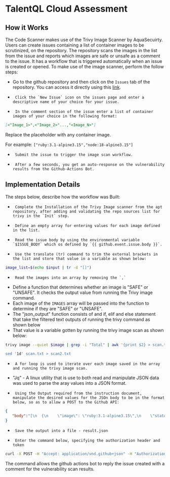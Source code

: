 # TalentQL Cloud Assessment

## How it Works

The Code Scanner makes use of the Trivy Image Scanner by AquaSecuirty. Users can create issues containing a list of container images to be scrutinized, on the repository.
The repository scans the images in the list from the issue and reports which images are safe or unsafe as a comment to the issue. It has a workflow that is triggered automatically when an issue is created or opened. To make use of the image scanner, perform the follow steps:

-   Go to the github repository and then click on the `Issues` tab of the repository. You can access it directly using this [link](https://github.com/amadinathaniel/cloud-starter/issues).
-      Click the `New Issue` icon on the issues page and enter a descriptive name of your choice for your issue.
-      In the comment section of the issue enter a list of container images of your choice in the following format:

~~~Markdown
[<"Image_1>",<"Image_2>"...,"<Image_N>"]
~~~

Replace the placeholder with any container image.

For example:
`["ruby:3.1-alpine3.15","node:18-alpine3.15"]`

-      Submit the issue to trigger the image scan workflow.
-      After a few seconds, you get an auto-response on the vulnerability results from the Github-Actions Bot.

## Implementation Details

The steps below, describe how the workflow was Built:

-      Complete the Installation of the Trivy Image scanner from the apt repository, after adding and validating the repo sources list for trivy in the `Init` step.
-      Define an empty array for entering values for each image defined in the list.
-      Read the issue body by using the environmental variable `$ISSUE_BODY` which os defined by `{{ github.event.issue.body }}`.
-      Use the translate (tr) command to trim the external brackets in the list and store that value in a variable as shown below:

~~~Bash
image_list=$(echo $input | tr -d "[]")
~~~

-      Read the images into an array by removing the `,`
-   Define a function that determines whether an image is "SAFE" or "UNSAFE". It checks the output value from running the Trivy image command.
-   Each image of the `IMAGES` array will be passed into the function to determine if they are "SAFE" or "UNSAFE".
-   The "json_output" function consists of and if, elif and else statement that take the filtered text outputs of running the trivy command as shown below
-   That value is a variable gotten by running the trivy image scan as shown below:

~~~Bash
trivy image --quiet $image | grep -i "Total" | awk '{print $2} > scan.txt

sed '1d' scan.txt > scan2.txt
~~~

-      A for loop is used to iterate over each image saved in the array and running the trivy image scan.
-   "Jq" - A linux utility that is use to both read and manipulate JSON data was used to parse the aray values into a JSON format.
-      Using the Output required from the instruction document, manipulate the desired values for the JSOn body to be in the format below, so as to allow a POST to the Github API:

~~~json
{
   "body":"[\n  {\n    \"image\": \"ruby:3.1-alpine3.15\",\n    \"status\": \"SAFE\"\n  },\n  {\n    \"image\": \"node:18-alpine3.15\",\n    \"status\": \"SAFE\"\n           },\n  {\n    \"image\": \"python:2.7-alpine\",\n    \"status\": \"UNSAFE\"\n  }\n]"
}
~~~

-      Save the output into a file - result.json
-      Enter the command below, specifying the authorization header and token

~~~Bash
curl -X POST -H "Accept: application/vnd.github+json" -H "Authorization: token $GITHUB_TOKEN" https://api.github.com/repos/amadinathaniel/cloud-starter/issues/${{        github.event.issue.number }}/comments -g -d @result.json
~~~

The command allows the github actions bot to reply the issue created with a comment for the vulnerability scan results.
